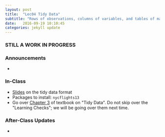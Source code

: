 ```yaml
---
layout: post
title:  "Lec04 Tidy Data"
subtitle: "Rows of observations, columns of variables, and tables of matching observation types."
date:   2016-09-19 10:10:45
categories: jekyll update
---
```




### STILL A WORK IN PROGRESS



### Announcements

* 



### In-Class

* <a href = "{{ site.baseurl }}/assets/2-Data/Intro_to_Tidy_Data.html" target = "_blank">Slides</a> on the tidy data format
* Packages to install: `nycflights13`
* Go over [Chapter 3](https://rudeboybert.github.io/IntroStatDataSciences/3-tidy.html) of textbook on "Tidy Data". Do not skip over
the "Learning Checks"; we will be going over them next time.


### After-Class Updates

* 
